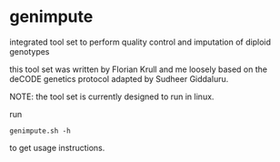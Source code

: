 # genimpute
integrated tool set to perform quality control and imputation of diploid genotypes

this tool set was written by Florian Krull and me loosely based on the deCODE genetics protocol adapted by Sudheer Giddaluru.

NOTE: the tool set is currently designed to run in linux.
      
run

    genimpute.sh -h
    
to get usage instructions.

